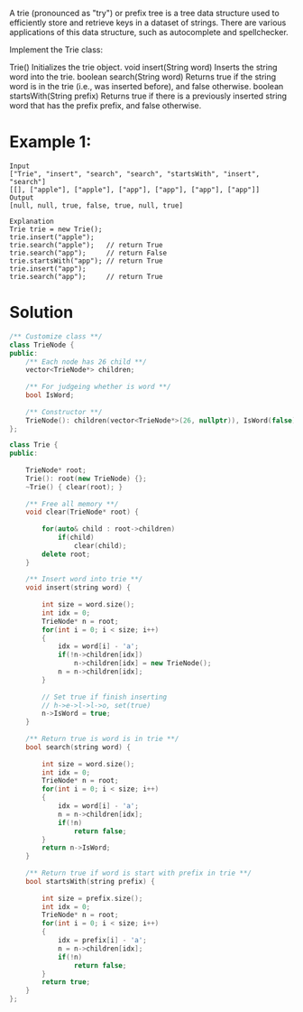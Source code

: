 A trie (pronounced as "try") or prefix tree is a tree data structure used to efficiently store and retrieve keys in a dataset of strings.
There are various applications of this data structure, such as autocomplete and spellchecker.

Implement the Trie class:

Trie() Initializes the trie object.
void insert(String word) Inserts the string word into the trie.
boolean search(String word) Returns true if the string word is in the trie (i.e., was inserted before), and false otherwise.
boolean startsWith(String prefix) Returns true if there is a previously inserted string word that has the prefix prefix, and false otherwise.
 
# Example 1:
```
Input
["Trie", "insert", "search", "search", "startsWith", "insert", "search"]
[[], ["apple"], ["apple"], ["app"], ["app"], ["app"], ["app"]]
Output
[null, null, true, false, true, null, true]

Explanation
Trie trie = new Trie();
trie.insert("apple");
trie.search("apple");   // return True
trie.search("app");     // return False
trie.startsWith("app"); // return True
trie.insert("app");
trie.search("app");     // return True
```

# Solution
```cpp
/** Customize class **/
class TrieNode {
public:
    /** Each node has 26 child **/
    vector<TrieNode*> children;
    
    /** For judgeing whether is word **/
    bool IsWord;
    
    /** Constructor **/
    TrieNode(): children(vector<TrieNode*>(26, nullptr)), IsWord(false) {}
};

class Trie {
public:
    
    TrieNode* root;
    Trie(): root(new TrieNode) {};
    ~Trie() { clear(root); }
    
    /** Free all memory **/
    void clear(TrieNode* root) {
        
        for(auto& child : root->children)
            if(child)
                clear(child);
        delete root;
    }
    
    /** Insert word into trie **/
    void insert(string word) {
        
        int size = word.size();
        int idx = 0;
        TrieNode* n = root;
        for(int i = 0; i < size; i++)
        {
            idx = word[i] - 'a';
            if(!n->children[idx])
                n->children[idx] = new TrieNode();
            n = n->children[idx];
        }
        
        // Set true if finish inserting
        // h->e->l->l->o, set(true)
        n->IsWord = true;
    }
    
    /** Return true is word is in trie **/
    bool search(string word) {
        
        int size = word.size();
        int idx = 0;
        TrieNode* n = root;
        for(int i = 0; i < size; i++)
        {
            idx = word[i] - 'a';
            n = n->children[idx];
            if(!n)
                return false;
        }
        return n->IsWord;
    }
    
    /** Return true if word is start with prefix in trie **/
    bool startsWith(string prefix) {
        
        int size = prefix.size();
        int idx = 0;
        TrieNode* n = root;
        for(int i = 0; i < size; i++)
        {
            idx = prefix[i] - 'a';
            n = n->children[idx];
            if(!n)
                return false;
        }
        return true;
    }
};
```